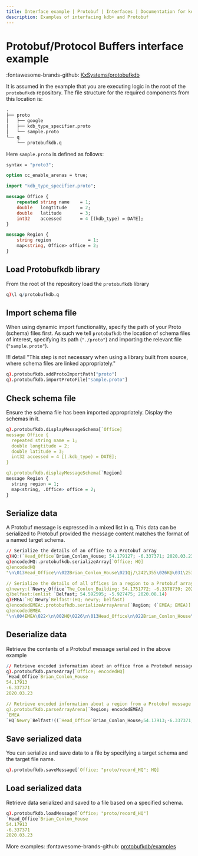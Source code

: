 ```yaml
---
title: Interface example | Protobuf | Interfaces | Documentation for kdb+ and q
description: Examples of interfacing kdb+ and Protobuf
---
```

# Protobuf/Protocol Buffers interface example

:fontawesome-brands-github:
[KxSystems/protobufkdb](https://github.com/KxSystems/protobufkdb)

It is assumed in the example that you are executing logic in the root of the `protobufkdb` repository. The file structure for the required components from this location is:
 
```txt
.
├── proto
│   ├── google
│   ├── kdb_type_specifier.proto
│   └── sample.proto
└── q
    └── protobufkdb.q
```

Here `sample.proto` is defined as follows:

```proto
syntax = "proto3";

option cc_enable_arenas = true;

import "kdb_type_specifier.proto";

message Office {
    repeated string name    = 1;
    double   longtitude     = 2;
    double   latitude       = 3;
    int32    accessed       = 4 [(kdb_type) = DATE];
}

message Region {
    string region              = 1;
    map<string, Office> office = 2; 
}
```


## Load Protobufkdb library

From the root of the repository load the `protobufkdb` library

```q
q)\l q/protobufkdb.q
```


## Import schema file

When using dynamic import functionality, specify the path of your Proto (schema) files first. As such we tell `protobufkdb` the location of schema files of interest, specifying its path (`"./proto"`) and importing the relevant file (`"sample.proto"`).

!!! detail "This step is not necessary when using a library built from source, where schema files are linked appropriately."

```q
q).protobufkdb.addProtoImportPath["proto"]
q).protobufkdb.importProtoFile["sample.proto"]
```


## Check schema file

Ensure the schema file has been imported appropriately. 
Display the schemas in it.

```q
q).protobufkdb.displayMessageSchema[`Office]
message Office {
  repeated string name = 1;
  double longtitude = 2;
  double latitude = 3;
  int32 accessed = 4 [(.kdb_type) = DATE];
}

q).protobufkdb.displayMessageSchema[`Region]
message Region {
  string region = 1;
  map<string, .Office> office = 2;
}

```


## Serialize data

A Protobuf message is expressed in a mixed list in q. This data can be serialized to Protobuf provided the message content matches the format of a named target schema.

```q
// Serialize the details of an office to a Protobuf array
q)HQ:(`Head_Office`Brian_Conlon_House; 54.179127; -6.337371; 2020.03.23)
q)encodedHQ:.protobufkdb.serializeArray[`Office; HQ]
q)encodedHQ
"\n\013Head_Office\n\022Brian_Conlon_House\021Qj/\242\355\026K@\031\253y\216\..

// Serialize the details of all offices in a region to a Protobuf array using Arenas
q)newry:(`Newry_Office`The_Conlon_Building; 54.1751772; -6.3378739; 2020.08.14)
q)belfast:(enlist `Belfast; 54.592595; -5.927475; 2020.08.14)
q)EMEA:`HQ`Newry`Belfast!(HQ; newry; belfast)
q)encodedEMEA:.protobufkdb.serializeArrayArena[`Region; (`EMEA; EMEA)]
q)encodedEMEA
"\n\004EMEA\022<\n\002HQ\0226\n\013Head_Office\n\022Brian_Conlon_House\021Qj/..
```


## Deserialize data

Retrieve the contents of a Protobuf message serialized in the above example

```q
// Retrieve encoded information about an office from a Protobuf message
q).protobufkdb.parseArray[`Office; encodedHQ]
`Head_Office`Brian_Conlon_House
54.17913
-6.337371
2020.03.23

// Retrieve encoded information about a region from a Protobuf message using Arenas
q).protobufkdb.parseArrayArena[`Region; encodedEMEA]
`EMEA
`HQ`Newry`Belfast!((`Head_Office`Brian_Conlon_House;54.17913;-6.337371;2020.0..
```


## Save serialized data

You can serialize and save data to a file by specifying a target schema and the target file name.

```q
q).protobufkdb.saveMessage[`Office; "proto/record_HQ"; HQ]
```


## Load serialized data

Retrieve data serialized and saved to a file based on a specified schema.

```q
q).protobufkdb.loadMessage[`Office; "proto/record_HQ"]
`Head_Office`Brian_Conlon_House
54.17913
-6.337371
2020.03.23
```


More examples:
:fontawesome-brands-github: 
[protobufkdb/examples](https://github.com/KxSystems/protobufkdb/tree/master/examples)


